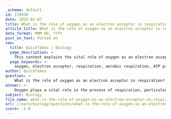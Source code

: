 ```yaml
---
_schema: default
id: 170938
date: 2025-02-07
title: What is the role of oxygen as an electron acceptor in respiration?
article_title: What is the role of oxygen as an electron acceptor in respiration?
date_format: MMM DD, YYYY
post_on_text: Posted on
seo:
  title: QuickTakes | Biology
  page_description: >-
    This content explains the vital role of oxygen as an electron acceptor in respiration, focusing on its importance in aerobic respiration for ATP production and energy efficiency in living organisms.
  page_keywords: >-
    oxygen, electron acceptor, respiration, aerobic respiration, ATP production, electron transport chain, mitochondria, proton gradient, oxidation-reduction reactions, metabolism, glucose, energy production
author: QuickTakes
question: >-
    What is the role of oxygen as an electron acceptor in respiration?
answer: >-
    Oxygen plays a vital role in the process of respiration, particularly in aerobic respiration, which is the most efficient method for organisms to extract energy from glucose. Here’s a detailed explanation of its role:\n\n1. **Final Electron Acceptor**: In aerobic respiration, oxygen serves as the final electron acceptor in the electron transport chain (ETC), which is a series of reactions that occur in the mitochondria of cells. This is a critical step because it facilitates the transfer of electrons through a series of protein complexes. As electrons move through the ETC, they release energy, which is used to pump protons (H⁺ ions) across the mitochondrial membrane, creating a proton gradient.\n\n2. **ATP Production**: The energy stored in this proton gradient is then utilized by ATP synthase to produce ATP (adenosine triphosphate), the primary energy currency of the cell. The complete oxidation of glucose in the presence of oxygen allows for the maximum yield of ATP, typically around 30-32 molecules of ATP per molecule of glucose.\n\n3. **Reduction to Water**: As oxygen accepts electrons at the end of the electron transport chain, it is reduced to form water (H₂O). This reaction is crucial because it prevents the backup of electrons in the chain, allowing the process to continue efficiently. The overall reaction can be summarized as:\n   $$\n   C_6H_{12}O_6 + 6O_2 \rightarrow 6CO_2 + 6H_2O + \text{energy (ATP)}\n   $$\n\n4. **Oxidation-Reduction Reactions**: The process of cellular respiration involves coupled oxidation-reduction reactions. Glucose is oxidized to produce carbon dioxide, while oxygen is reduced to form water. This transfer of electrons is essential not only for the chemical changes that occur but also for the energy production within cells.\n\n5. **Importance in Metabolism**: The presence of oxygen allows for the complete oxidation of glucose, maximizing energy production. Aerobic organisms, including humans, rely on oxygen to efficiently produce ATP during respiration. Without oxygen, cells would resort to anaerobic respiration, which is less efficient and produces less ATP.\n\nIn summary, oxygen's role as an electron acceptor in respiration is crucial for the efficient production of ATP, enabling organisms to harness energy from glucose effectively. This process is fundamental to the metabolism of aerobic organisms and is essential for sustaining life.
subject: Biology
file_name: what-is-the-role-of-oxygen-as-an-electron-acceptor-in-respiration.md
url: /learn/biology/questions/what-is-the-role-of-oxygen-as-an-electron-acceptor-in-respiration
score: -1.0
---
```


&nbsp;